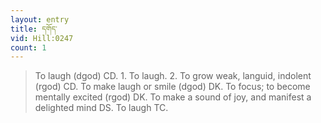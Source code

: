 ```yaml
---
layout: entry
title: དགོད་
vid: Hill:0247
count: 1
---
```

> To laugh (dgod) CD\. 1\. To laugh\. 2\. To grow weak, languid, indolent (rgod) CD\. To make laugh or smile (dgod) DK\. To focus; to become mentally excited (rgod) DK\. To make a sound of joy, and manifest a delighted mind DS\. To laugh TC\.


